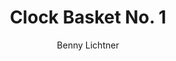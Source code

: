 ---
title: Clock Basket No. 1
author: Benny Lichtner
tableOfContentsImageUrl: ./images/title-images/benny-700x350.png
description: In which a pair of voices imagine a world without clocks. Best enjoyed together with a friend.
layout: clock-basket
weight: 8
---